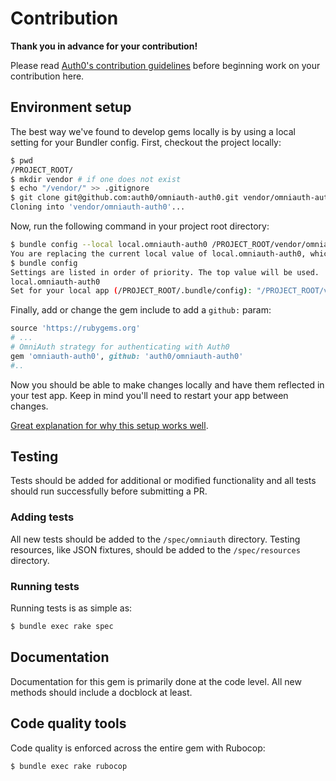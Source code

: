 # Contribution

**Thank you in advance for your contribution!**

Please read [Auth0's contribution guidelines](https://github.com/auth0/open-source-template/blob/master/GENERAL-CONTRIBUTING.md) before beginning work on your contribution here. 

## Environment setup

The best way we've found to develop gems locally is by using a local setting for your Bundler config. First, checkout the project locally:

```bash
$ pwd
/PROJECT_ROOT/
$ mkdir vendor # if one does not exist
$ echo "/vendor/" >> .gitignore
$ git clone git@github.com:auth0/omniauth-auth0.git vendor/omniauth-auth0
Cloning into 'vendor/omniauth-auth0'...
```

Now, run the following command in your project root directory:

```bash
$ bundle config --local local.omniauth-auth0 /PROJECT_ROOT/vendor/omniauth-auth0
You are replacing the current local value of local.omniauth-auth0, which is currently nil
$ bundle config
Settings are listed in order of priority. The top value will be used.
local.omniauth-auth0
Set for your local app (/PROJECT_ROOT/.bundle/config): "/PROJECT_ROOT/vendor/omniauth-auth0"
```

Finally, add or change the gem include to add a `github:` param:

```ruby
source 'https://rubygems.org'
# ...
# OmniAuth strategy for authenticating with Auth0
gem 'omniauth-auth0', github: 'auth0/omniauth-auth0'
#..
```

Now you should be able to make changes locally and have them reflected in your test app. Keep in mind you'll need to restart your app between changes.

[Great explanation for why this setup works well](https://rossta.net/blog/how-to-specify-local-ruby-gems-in-your-gemfile.html). 

## Testing

Tests should be added for additional or modified functionality and all tests should run successfully before submitting a PR. 

### Adding tests

All new tests should be added to the `/spec/omniauth` directory. Testing resources, like JSON fixtures, should be added to the `/spec/resources` directory.

### Running tests

Running tests is as simple as:

```bash
$ bundle exec rake spec
```

## Documentation

Documentation for this gem is primarily done at the code level. All new methods should include a docblock at least. 

## Code quality tools

Code quality is enforced across the entire gem with Rubocop:

```bash
$ bundle exec rake rubocop
```
